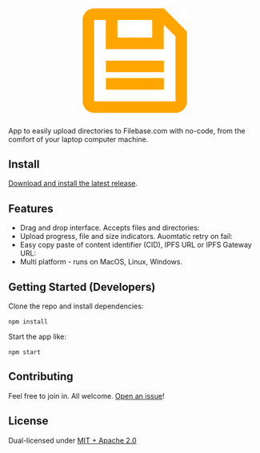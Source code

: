 <h1 align="center"><img src="ipfs3up.png" width="211"/></h1>

App to easily upload directories to Filebase.com with no-code, from the comfort of your laptop computer machine.

## Install

[Download and install the latest release](https://github.com/filebase/ipfs3up/releases).

## Features

* Drag and drop interface. Accepts files and directories:
* Upload progress, file and size indicators. Auomtatic retry on fail:
* Easy copy paste of content identifier (CID), IPFS URL or IPFS Gateway URL:
* Multi platform - runs on MacOS, Linux, Windows.

## Getting Started (Developers)

Clone the repo and install dependencies:

```
npm install
```

Start the app like:

```
npm start
```

## Contributing

Feel free to join in. All welcome. [Open an issue](https://github.com/filebase/ipfs3up/issues)!

## License

Dual-licensed under [MIT + Apache 2.0](https://github.com/filebase/ipfs3up/blob/main/LICENSE.md)

